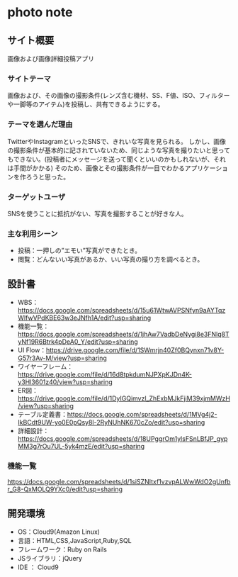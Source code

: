 # photo note

## サイト概要
画像および画像詳細投稿アプリ

### サイトテーマ
画像および、その画像の撮影条件(レンズ含む機材、SS、F値、ISO、フィルターや一脚等のアイテム)を投稿し、共有できるようにする。

### テーマを選んだ理由
TwitterやInstagramといったSNSで、きれいな写真を見られる。
しかし、画像の撮影条件が基本的に記されていないため、同じような写真を撮りたいと思ってもできない。(投稿者にメッセージを送って聞くといいのかもしれないが、それは手間がかかる)
そのため、画像とその撮影条件が一目でわかるアプリケーションを作ろうと思った。

### ターゲットユーザ
SNSを使うことに抵抗がない、写真を撮影することが好きな人。

### 主な利用シーン
- 投稿：一押しの”エモい”写真ができたとき。
- 閲覧：どんないい写真があるか、いい写真の撮り方を調べるとき。

## 設計書
- WBS：https://docs.google.com/spreadsheets/d/15u61WtwAVPSNfyn9aAYTqzWlfwVPdKBE63w3eJNfh1A/edit?usp=sharing
- 機能一覧：https://docs.google.com/spreadsheets/d/1jhAw7VadbDeNygi8e3FNlq8TyNf19R6Btrk4pDeA0_Y/edit?usp=sharing
- UI Flow：https://drive.google.com/file/d/1SWmrjn40Zf0BQynxn71v8Y-G57r3Av-M/view?usp=sharing
- ワイヤーフレーム：https://drive.google.com/file/d/16d8tpkdumNJPXpKJDn4K-y3Hl3601z40/view?usp=sharing
- ER図：https://drive.google.com/file/d/1DyIGQimvzl_ZhExbMJkFjiM39xjmMWzH/view?usp=sharing
- テーブル定義書：https://docs.google.com/spreadsheets/d/1MVg4j2-IkBCdt9UW-yo0E0pQsy8l-2RyNUhNK670cZo/edit?usp=sharing
- 詳細設計：https://docs.google.com/spreadsheets/d/18UPggrOm1ylsFSnLBfJP_gypMM3g7rOu7UL-5yk4mzE/edit?usp=sharing

### 機能一覧
https://docs.google.com/spreadsheets/d/1siSZNItxf1vzvpALWwWdO2gUnfbr_G8-QxMOLQ9YXc0/edit?usp=sharing

## 開発環境
- OS：Cloud9(Amazon Linux)
- 言語：HTML,CSS,JavaScript,Ruby,SQL
- フレームワーク：Ruby on Rails
- JSライブラリ：jQuery
- IDE ： Cloud9
